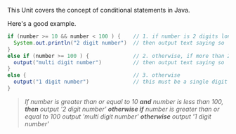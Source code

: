 This Unit covers the concept of conditional statements in Java.

Here's a good example.

```java
if (number >= 10 && number < 100 ) {    // 1. if number is 2 digits long
  System.out.println("2 digit number")  // then output text saying so
}
else if (number >= 100 ) {              // 2. otherwise, if more than 2 digits
  output("multi digit number")          // then output text saying so
}
else {                                  // 3. otherwise 
  output("1 digit number")              // this must be a single digit number
}
```

> *If number is greater than or equal to 10 **and** number is less than 100, **then** output '2 digit number' **otherwise if** number is greater than or equal to 100 output 'multi digit number' **otherwise** output '1 digit number'*
